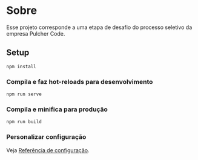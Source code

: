 # Sobre
<p>Esse projeto corresponde a uma etapa de desafio do processo seletivo da empresa Pulcher Code.</p>

## Setup
```
npm install
```

### Compila e faz hot-reloads para desenvolvimento
```
npm run serve
```

### Compila e minifica para produção
```
npm run build
```

### Personalizar configuração
Veja [Referência de configuração](https://cli.vuejs.org/config/).
